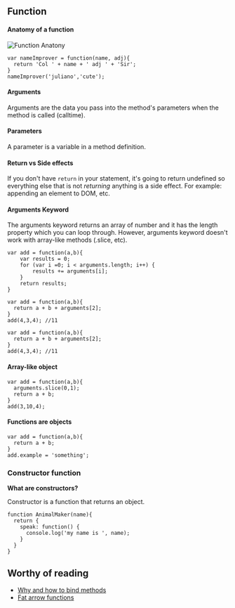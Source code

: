 ## Function

#### Anatomy of a function

![Function Anatony](https://s3.amazonaws.com/media-p.slid.es/uploads/biancagandolfo/images/687987/Screen_Shot_2014-10-02_at_5.25.11_PM.png)

```
var nameImprover = function(name, adj){
  return 'Col ' + name + ' adj ' + 'Sir';
}
nameImprover('juliano','cute');
```

#### Arguments

Arguments are the data you pass into the method's parameters when the method is called (calltime).

#### Parameters

A parameter is a variable in a method definition.

#### Return vs Side effects

If you don't have `return` in your statement, it's going to return undefined so everything else that is not *returning* anything is a side effect. For example: appending an element to DOM, etc.

#### Arguments Keyword

The arguments keyword returns an array of number and it has the length property which you can loop through. However, arguments keyword doesn't work with array-like methods (.slice, etc).

```
var add = function(a,b){
    var results = 0;
    for (var i =0; i < arguments.length; i++) {
        results += arguments[i];
    }
    return results;
}
```

```
var add = function(a,b){
  return a + b + arguments[2];
}
add(4,3,4); //11
```

```
var add = function(a,b){
  return a + b + arguments[2];
}
add(4,3,4); //11
```

#### Array-like object

```
var add = function(a,b){
  arguments.slice(0,1);
  return a + b;
}
add(3,10,4);
```

#### Functions are objects

```
var add = function(a,b){
  return a + b;
}
add.example = 'something';
```

### Constructor function

**What are constructors?**

Constructor is a function that returns an object.

```
function AnimalMaker(name){
  return {
    speak: function() {
      console.log('my name is ', name);
    }
  }
}
```

## Worthy of reading

- [Why and how to bind methods](http://reactkungfu.com/2015/07/why-and-how-to-bind-methods-in-your-react-component-classes/)
- [Fat arrow functions](http://exploringjs.com/es6/ch_arrow-functions.html)
